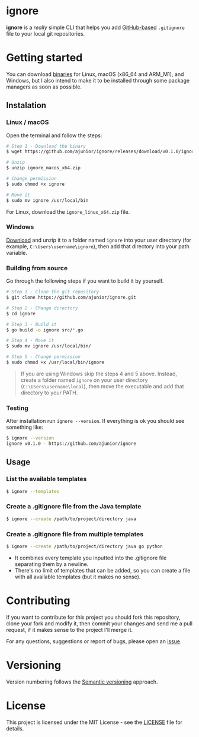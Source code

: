 # ignore
**ignore** is a *really* simple CLI that helps you add [GitHub-based](https://github.com/github/gitignore) 
```.gitignore``` file to your local git repositories.

# Getting started
You can download [binaries](https://github.com/ajunior/ignore/releases) for Linux, macOS (x86_64 and ARM_M1), and Windows, 
but I also intend to make it to be installed through some package managers as soon as possible.

## Instalation 

### Linux / macOS
Open the terminal and follow the steps:

```bash
# Step 1 - Download the binary
$ wget https://github.com/ajunior/ignore/releases/download/v0.1.0/ignore_macos_x86_64.zip

# Unzip
$ unzip ignore_macos_x64.zip

# Change permission
$ sudo chmod +x ignore

# Move it
$ sudo mv ignore /usr/local/bin
```

For Linux, download the ```ignore_linux_x64.zip``` file.

### Windows
[Download](https://github.com/ajunior/ignore/releases/download/v0.1.0/ignore_win10_x86_64.zip) and unzip it to a folder 
named ```ignore``` into your user directory (for example, ```C:\Users\username\ignore```), then add that directory
into your path variable.

### Building from source
Go through the following steps if you want to build it by yourself.

```bash
# Step 1 - Clone the git repository
$ git clone https://github.com/ajunior/ignore.git

# Step 2 - Change directory
$ cd ignore

# Step 3 - Build it
$ go build -o ignore src/*.go

# Step 4 - Move it
$ sudo mv ignore /usr/local/bin/

# Step 5 - Change permission
$ sudo chmod +x /usr/local/bin/ignore
```

> If you are using Windows skip the steps 4 and 5 above. Instead, create a folder named ```ignore``` on your user directory (```C:\Users\username\local```), then move the executable and add that directory to your PATH.

### Testing
After installation run ```ignore --version```. If everything is ok you should see something like:

```bash
$ ignore --version
ignore v0.1.0 - https://github.com/ajunior/ignore
```

## Usage

### List the available templates
```bash
$ ignore --templates
```

### Create a .gitignore file from the Java template
```bash
$ ignore --create /path/to/project/directory java
```

### Create a .gitignore file from multiple templates
```bash
$ ignore --create /path/to/project/directory java go python
```
- It combines every template you inputted into the .gitignore file separating them by a newline.
- There's no limit of templates that can be added, so you can create a file with all available templates 
  (but it makes no sense).

# Contributing
If you want to contribute for this project you should fork this repository, clone your fork and modify it, then 
commit your changes and send me a pull request, if it makes sense to the project I'll merge it.

For any questions, suggestions or report of bugs, please open an [issue](https://github.com/ajunior/ignore/issues).

# Versioning
Version numbering follows the [Semantic versioning](https://semver.org/) approach.

# License
This project is licensed under the MIT License - see the [LICENSE](https://github.com/ajunior/ignore/blob/master/LICENSE) file for details.
